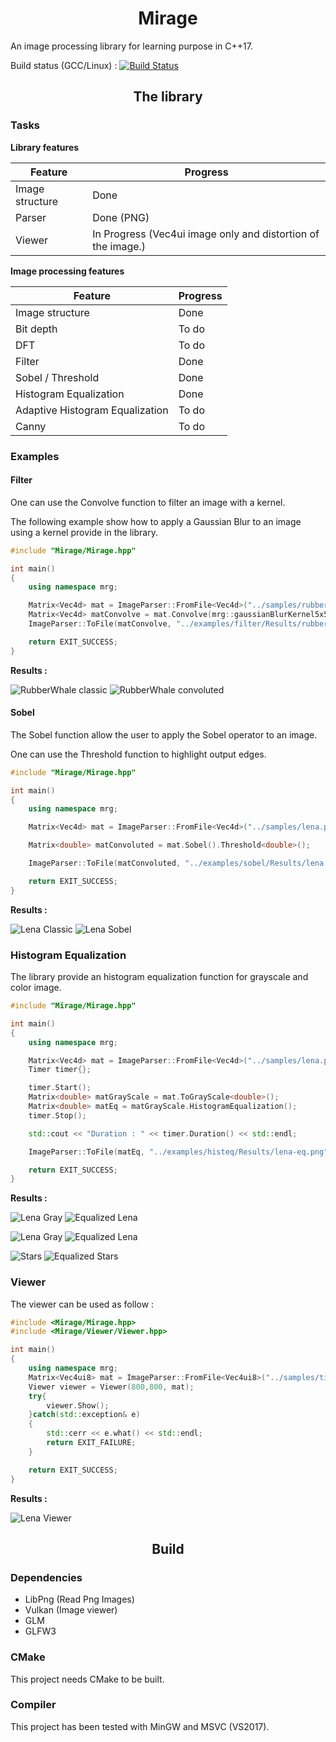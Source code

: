 <h1 align="center">Mirage</h1> 

An image processing library for learning purpose in C++17.

Build status (GCC/Linux) : [![Build Status](https://travis-ci.org/PlathC/Mirage.svg?branch=master)](https://travis-ci.org/PlathC/Mirage)

<h2 align="center">The library</h2>

### __Tasks__

__Library features__

| Feature           | Progress |
|-------------------|----------|
| Image structure   | Done |
| Parser            | Done (PNG) |
| Viewer            | In Progress (Vec4ui image only and distortion of the image.) |

__Image processing features__ 

| Feature                          | Progress |
|----------------------------------|----------|
| Image structure                  | Done |
| Bit depth                        | To do |
| DFT                              | To do |
| Filter                           | Done |
| Sobel / Threshold                | Done |
| Histogram Equalization           | Done |
| Adaptive Histogram Equalization  | To do |
| Canny                            | To do |

###  __Examples__

#### __Filter__ 

One can use the Convolve function to filter an image with a kernel.

The following example show how to apply a Gaussian Blur to an image using 
a kernel provide in the library.

```cpp
#include "Mirage/Mirage.hpp"

int main()
{
    using namespace mrg;

    Matrix<Vec4d> mat = ImageParser::FromFile<Vec4d>("../samples/rubberwhale.png", 4);
    Matrix<Vec4d> matConvolve = mat.Convolve(mrg::gaussianBlurKernel5x5);
    ImageParser::ToFile(matConvolve, "../examples/filter/Results/rubberwhale-convolve.png");

    return EXIT_SUCCESS;
}
```

__Results :__

![RubberWhale classic](samples/rubberwhale.png) ![RubberWhale convoluted](readmefiles/rubberwhale-convolve.png) 

#### __Sobel__

The Sobel function allow the user to apply the Sobel operator to an image.

One can use the Threshold function to highlight output edges.

```cpp
#include "Mirage/Mirage.hpp"

int main()
{
    using namespace mrg;

    Matrix<Vec4d> mat = ImageParser::FromFile<Vec4d>("../samples/lena.png", 4);

    Matrix<double> matConvoluted = mat.Sobel().Threshold<double>();

    ImageParser::ToFile(matConvoluted, "../examples/sobel/Results/lena.png");

    return EXIT_SUCCESS;
}
```

__Results :__ 

![Lena Classic](samples/lena.png) ![Lena Sobel](readmefiles/lena-sobel.jpg) 

### Histogram Equalization

The library provide an histogram equalization function for grayscale and 
color image.

```cpp
#include "Mirage/Mirage.hpp"

int main()
{
    using namespace mrg;

    Matrix<Vec4d> mat = ImageParser::FromFile<Vec4d>("../samples/lena.png", 4);
    Timer timer{};

    timer.Start();
    Matrix<double> matGrayScale = mat.ToGrayScale<double>();
    Matrix<double> matEq = matGrayScale.HistogramEqualization();
    timer.Stop();

    std::cout << "Duration : " << timer.Duration() << std::endl;

    ImageParser::ToFile(matEq, "../examples/histeq/Results/lena-eq.png");

    return EXIT_SUCCESS;
}
```


__Results :__ 

![Lena Gray](readmefiles/lena-gray.jpg) ![Equalized Lena](readmefiles/lena-eq.jpg) 

![Lena Gray](samples/lena.png) ![Equalized Lena](readmefiles/lenaC-eq.png) 

![Stars](readmefiles/Stars.jpg) ![Equalized Stars](readmefiles/Stars-eq.jpg) 

### __Viewer__

The viewer can be used as follow :

```cpp
#include <Mirage/Mirage.hpp>
#include <Mirage/Viewer/Viewer.hpp>

int main()
{
    using namespace mrg;
    Matrix<Vec4ui8> mat = ImageParser::FromFile<Vec4ui8>("../samples/tiled4x3.png", 4);
    Viewer viewer = Viewer(800,800, mat);
    try{
        viewer.Show();
    }catch(std::exception& e)
    {
        std::cerr << e.what() << std::endl;
        return EXIT_FAILURE;
    }

    return EXIT_SUCCESS;
}
```

__Results :__

![Lena Viewer](readmefiles/viewer.jpg)

<h2 align="center">Build</h2>

### Dependencies 
    
- LibPng (Read Png Images)
- Vulkan (Image viewer)
- GLM
- GLFW3
 
### CMake

This project needs CMake to be built. 

### Compiler

This project has been tested with MinGW and MSVC (VS2017).